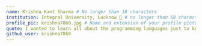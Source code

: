 ```yaml
---
name: Krishna Kant Sharma # No longer than 18 characters
institution: Integral University, Lucknow 🚩 # no longer than 58 characters
profile_pic: krishna7860.jpg # Name and extension of your profile picture(ex. mona.png)
quote: I wanted to learn all about the programming languages just to know about how they work # no longer than 100 characters
github_user: krishna7860
---
```

